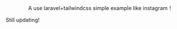 <p align="center">A use laravel+tailwindcss simple example like instagram！ </p>
<p> Still updating!</p>


